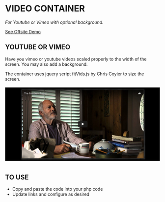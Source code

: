 # VIDEO CONTAINER

_For Youtube or Vimeo with optional background._

[See Offsite Demo](http://www.jeffryadecola.com/my-php-containers/index.php?page=video_container)

## YOUTUBE OR VIMEO

Have you vimeo or youtube videos scaled properly to the
width of the screen.  You may also add a background.

The container uses jquery script fitVids.js by Chris Coyier
to size the screen.

![IMAGE - video_container - IMAGE](../docs/pics/video_container_the_frontier.jpg)

## TO USE

* Copy and paste the code into your php code
* Update links and configure as desired
